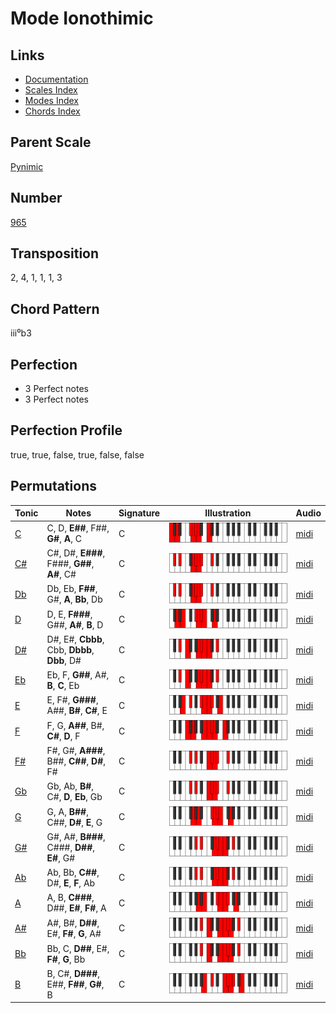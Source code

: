 # Mode Ionothimic

## Links

- [Documentation](README.md)
- [Scales Index](Scales.md)
- [Modes Index](Modes.md)
- [Chords Index](Chords.md)

## Parent Scale

[Pynimic](ScalePynimic.md)

## Number

[965](https://ianring.com/musictheory/scales/965)

## Transposition

2, 4, 1, 1, 1, 3

## Chord Pattern

iii⁰b3

## Perfection

- 3 Perfect notes
- 3 Perfect notes

## Perfection Profile

true, true, false, true, false, false

## Permutations

| Tonic | Notes | Signature | Illustration | Audio |
|-------|-------|-----------|--------------|-------|
| [C](ModeCNaturalIonothimic.md) | C, D, **E##**, F##, **G#**, **A**, C | C | ![CNaturalIonothimic](ModeCNaturalIonothimic.png) | [midi](https://github.com/edipermadi/music/blob/main/docs/ModeCNaturalIonothimic.mid?raw=true) |
| [C#](ModeCSharpIonothimic.md) | C#, D#, **E###**, F###, **G##**, **A#**, C# | C | ![CSharpIonothimic](ModeCSharpIonothimic.png) | [midi](https://github.com/edipermadi/music/blob/main/docs/ModeCSharpIonothimic.mid?raw=true) |
| [Db](ModeDFlatIonothimic.md) | Db, Eb, **F##**, G#, **A**, **Bb**, Db | C | ![DFlatIonothimic](ModeDFlatIonothimic.png) | [midi](https://github.com/edipermadi/music/blob/main/docs/ModeDFlatIonothimic.mid?raw=true) |
| [D](ModeDNaturalIonothimic.md) | D, E, **F###**, G##, **A#**, **B**, D | C | ![DNaturalIonothimic](ModeDNaturalIonothimic.png) | [midi](https://github.com/edipermadi/music/blob/main/docs/ModeDNaturalIonothimic.mid?raw=true) |
| [D#](ModeDSharpIonothimic.md) | D#, E#, **Cbbb**, Cbb, **Dbbb**, **Dbb**, D# | C | ![DSharpIonothimic](ModeDSharpIonothimic.png) | [midi](https://github.com/edipermadi/music/blob/main/docs/ModeDSharpIonothimic.mid?raw=true) |
| [Eb](ModeEFlatIonothimic.md) | Eb, F, **G##**, A#, **B**, **C**, Eb | C | ![EFlatIonothimic](ModeEFlatIonothimic.png) | [midi](https://github.com/edipermadi/music/blob/main/docs/ModeEFlatIonothimic.mid?raw=true) |
| [E](ModeENaturalIonothimic.md) | E, F#, **G###**, A##, **B#**, **C#**, E | C | ![ENaturalIonothimic](ModeENaturalIonothimic.png) | [midi](https://github.com/edipermadi/music/blob/main/docs/ModeENaturalIonothimic.mid?raw=true) |
| [F](ModeFNaturalIonothimic.md) | F, G, **A##**, B#, **C#**, **D**, F | C | ![FNaturalIonothimic](ModeFNaturalIonothimic.png) | [midi](https://github.com/edipermadi/music/blob/main/docs/ModeFNaturalIonothimic.mid?raw=true) |
| [F#](ModeFSharpIonothimic.md) | F#, G#, **A###**, B##, **C##**, **D#**, F# | C | ![FSharpIonothimic](ModeFSharpIonothimic.png) | [midi](https://github.com/edipermadi/music/blob/main/docs/ModeFSharpIonothimic.mid?raw=true) |
| [Gb](ModeGFlatIonothimic.md) | Gb, Ab, **B#**, C#, **D**, **Eb**, Gb | C | ![GFlatIonothimic](ModeGFlatIonothimic.png) | [midi](https://github.com/edipermadi/music/blob/main/docs/ModeGFlatIonothimic.mid?raw=true) |
| [G](ModeGNaturalIonothimic.md) | G, A, **B##**, C##, **D#**, **E**, G | C | ![GNaturalIonothimic](ModeGNaturalIonothimic.png) | [midi](https://github.com/edipermadi/music/blob/main/docs/ModeGNaturalIonothimic.mid?raw=true) |
| [G#](ModeGSharpIonothimic.md) | G#, A#, **B###**, C###, **D##**, **E#**, G# | C | ![GSharpIonothimic](ModeGSharpIonothimic.png) | [midi](https://github.com/edipermadi/music/blob/main/docs/ModeGSharpIonothimic.mid?raw=true) |
| [Ab](ModeAFlatIonothimic.md) | Ab, Bb, **C##**, D#, **E**, **F**, Ab | C | ![AFlatIonothimic](ModeAFlatIonothimic.png) | [midi](https://github.com/edipermadi/music/blob/main/docs/ModeAFlatIonothimic.mid?raw=true) |
| [A](ModeANaturalIonothimic.md) | A, B, **C###**, D##, **E#**, **F#**, A | C | ![ANaturalIonothimic](ModeANaturalIonothimic.png) | [midi](https://github.com/edipermadi/music/blob/main/docs/ModeANaturalIonothimic.mid?raw=true) |
| [A#](ModeASharpIonothimic.md) | A#, B#, **D##**, E#, **F#**, **G**, A# | C | ![ASharpIonothimic](ModeASharpIonothimic.png) | [midi](https://github.com/edipermadi/music/blob/main/docs/ModeASharpIonothimic.mid?raw=true) |
| [Bb](ModeBFlatIonothimic.md) | Bb, C, **D##**, E#, **F#**, **G**, Bb | C | ![BFlatIonothimic](ModeBFlatIonothimic.png) | [midi](https://github.com/edipermadi/music/blob/main/docs/ModeBFlatIonothimic.mid?raw=true) |
| [B](ModeBNaturalIonothimic.md) | B, C#, **D###**, E##, **F##**, **G#**, B | C | ![BNaturalIonothimic](ModeBNaturalIonothimic.png) | [midi](https://github.com/edipermadi/music/blob/main/docs/ModeBNaturalIonothimic.mid?raw=true) |
